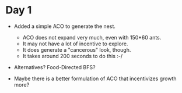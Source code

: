 # Day 1
- Added a simple ACO to generate the nest.
  - ACO does not expand very much, even with 150*60 ants.
  - It may not have a lot of incentive to explore.
  - It does generate a "cancerous" look, though.
  - It takes around 200 seconds to do this :-/

- Alternatives? Food-Directed BFS?
- Maybe there is a better formulation of ACO that incentivizes
  growth more?
